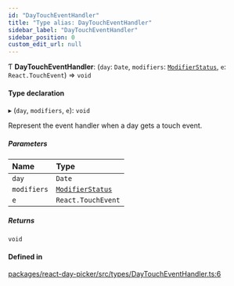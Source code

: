 ```yaml
---
id: "DayTouchEventHandler"
title: "Type alias: DayTouchEventHandler"
sidebar_label: "DayTouchEventHandler"
sidebar_position: 0
custom_edit_url: null
---
```


Ƭ **DayTouchEventHandler**: (`day`: `Date`, `modifiers`: [`ModifierStatus`](ModifierStatus), `e`: `React.TouchEvent`) => `void`

#### Type declaration

▸ (`day`, `modifiers`, `e`): `void`

Represent the event handler when a day gets a touch event.

##### Parameters

| Name | Type |
| :------ | :------ |
| `day` | `Date` |
| `modifiers` | [`ModifierStatus`](ModifierStatus) |
| `e` | `React.TouchEvent` |

##### Returns

`void`

#### Defined in

[packages/react-day-picker/src/types/DayTouchEventHandler.ts:6](https://github.com/gpbl/react-day-picker/blob/b5db746c/packages/react-day-picker/src/types/DayTouchEventHandler.ts#L6)
